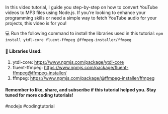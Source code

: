 In this video tutorial, I guide you step-by-step on how to convert YouTube videos to MP3 files using Node.js. If you're looking to enhance your programming skills or need a simple way to fetch YouTube audio for your projects, this video is for you!

💻 Run the following command to install the libraries used in this tutorial:
```npm install ytdl-core fluent-ffmpeg @ffmpeg-installer/ffmpeg```

#### 🔧 Libraries Used:

1. ytdl-core: https://www.npmjs.com/package/ytdl-core
2. fluent-ffmpeg: https://www.npmjs.com/package/fluent-ffmpeg@ffmpeg-installer/
3. ffmpeg: https://www.npmjs.com/package/@ffmpeg-installer/ffmpeg

#### Remember to like, share, and subscribe if this tutorial helped you. Stay tuned for more coding tutorials!

#nodejs #codingtutorial 
